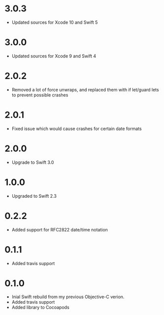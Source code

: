 # 3.0.3

* Updated sources for Xcode 10 and Swift 5

# 3.0.0

* Updated sources for Xcode 9 and Swift 4

# 2.0.2

* Removed a lot of force unwraps, and replaced them with if let/guard lets to prevent possible crashes

# 2.0.1

* Fixed issue which would cause crashes for certain date formats

# 2.0.0

* Upgrade to Swift 3.0

# 1.0.0

* Upgraded to Swift 2.3

# 0.2.2

* Added support for RFC2822 date/time notation 

# 0.1.1

* Added travis support

# 0.1.0

* Inial Swift rebuild from my previous Objective-C verion.
* Added travis support
* Added library to Cocoapods
